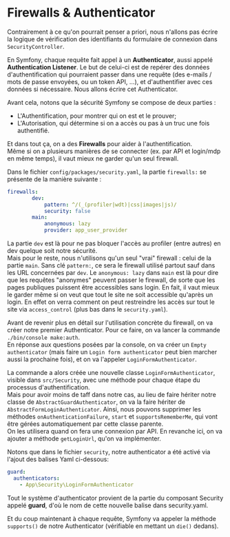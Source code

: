 # Firewalls & Authenticator


Contrairement à ce qu'on pourrait penser a priori, nous n'allons pas écrire 
la logique de vérification des identifiants du formulaire de connexion dans
`SecurityController`.  

En Symfony, chaque requête fait appel à un **Authenticator**, aussi appelé
**Authentication Listener**. Le but de celui-ci est de repérer des données
d'authentification qui pourraient passer dans une requête (des e-mails / 
mots de passe envoyées, ou un token API, ...), et d'authentifier avec ces 
données si nécessaire. Nous allons écrire cet Authenticator.  

Avant cela, notons que la sécurité Symfony se compose de deux parties :
- L'Authentification, pour montrer qui on est et le prouver;
- L'Autorisation, qui détermine si on a accès ou pas à un truc une fois
  authentifié. 

Et dans tout ça, on a des **Firewalls** pour aider à l'authentification.  
Même si on a plusieurs manières de se connecter (ex. par API et login/mdp
en même temps), il vaut mieux ne garder qu'un seul firewall.  

Dans le fichier `config/packages/security.yaml`, la partie `firewalls:` se 
présente de la manière suivante :
```YAML
firewalls:
        dev:
            pattern: ^/(_(profiler|wdt)|css|images|js)/
            security: false
        main:
            anonymous: lazy
            provider: app_user_provider
```
La partie `dev` est là pour ne pas bloquer l'accès au profiler (entre autres)
en dev quelque soit notre sécurité.  
Mais pour le reste, nous n'utilisons qu'un seul "vrai" firewall : celui
de la partie `main`. Sans clé `pattern:`, ce sera le firewall utilisé partout 
sauf dans les URL concernées par `dev`.
Le `anonymous: lazy` dans `main` est là pour dire que les requêtes "anonymes" 
peuvent passer le firewall, de sorte que les pages publiques puissent être
accessibles sans login. En fait, il vaut mieux le garder même si on veut que 
tout le site ne soit accessible qu'après un login. En effet on verra comment 
on peut restreindre les accès sur tout le site via `access_control` (plus bas
dans le `security.yaml`).  

Avant de revenir plus en détail sur l'utilisation concrète du firewall, on va 
créer notre premier Authenticator. Pour ce faire, on va lancer la commande
`./bin/console make:auth`.  
En réponse aux questions posées par la console, on va créer un
`Empty authenticator` (mais faire un `Login form authenticator` peut bien 
marcher aussi la prochaine fois), et on va l'appeler `LoginFormAuthenticator`.  

La commande a alors créée une nouvelle classe `LoginFormAuthenticator`, visible
dans `src/Security`, avec une méthode pour chaque étape du processus
d'authentification.  
Mais pour avoir moins de taff dans notre cas, au lieu de faire hériter notre
classe de `AbstractGuardAuthenticator`, on va la faire hériter de 
`AbstractFormLoginAuthenticator`. Ainsi, nous pouvons supprimer les 
méthodes `onAuthenticationFailure`, `start` et `supportsRememberMe`, qui vont
être gérées automatiquement par cette classe parente.  
On les utilisera quand on fera une connexion par API. En revanche ici, on va 
ajouter a méthode `getLoginUrl`, qu'on va implémenter.  

Notons que dans le fichier `security`, notre authenticator a été activé
via l'ajout des balises Yaml ci-dessous: 

```YAML
guard:
  authenticators:
    - App\Security\LoginFormAuthenticator
```

Tout le système d'authenticator provient de la partie du composant Security
appelé **guard**, d'où le nom de cette nouvelle balise dans security.yaml.  

Et du coup maintenant à chaque requête, Symfony va appeler la méthode `supports()`
de notre Authenticator (vérifiable en mettant un `die()` dedans).